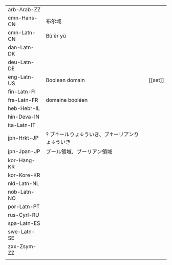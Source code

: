 | | | |
|-|-|-|
| arb-Arab-ZZ |  |  |
| cmn-Hans-CN | 布尔域 |  |
| cmn-Latn-CN | Bù'ěr yù |  |
| dan-Latn-DK |  |  |
| deu-Latn-DE |  |  |
| eng-Latn-US | Boolean domain | [[set]] |
| fin-Latn-FI |  |  |
| fra-Latn-FR | domaine booléen |  |
| heb-Hebr-IL |  |  |
| hin-Deva-IN |  |  |
| ita-Latn-IT |  |  |
| jpn-Hrkt-JP | ? ブ↑ールりょ↓ういき、ブ↑ーリアンりょ↓ういき |  |
| jpn-Jpan-JP | ブール領域、ブーリアン領域 |  |
| kor-Hang-KR |  |  |
| kor-Kore-KR |  |  |
| nld-Latn-NL |  |  |
| nob-Latn-NO |  |  |
| por-Latn-PT |  |  |
| rus-Cyrl-RU |  |  |
| spa-Latn-ES |  |  |
| swe-Latn-SE |  |  |
| zxx-Zsym-ZZ |  |  |
|  |  |  |
